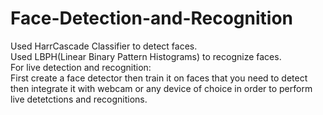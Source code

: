 # Face-Detection-and-Recognition<br />
Used HarrCascade Classifier to detect faces. <br /> Used LBPH(Linear Binary Pattern Histograms) to recognize faces. <br />
For live detection and recognition:<br />
First create a face detector then train it on faces that you need to detect then integrate it with webcam or any device of choice in order to perform live detetctions and recognitions.
